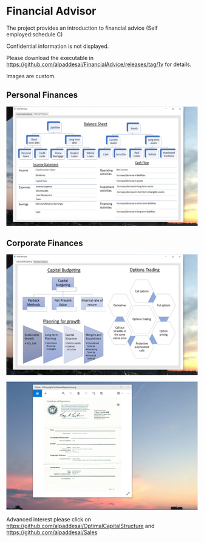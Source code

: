# Financial Advisor

The project provides an introduction to financial advice (Self employed:schedule C) 

Confidential information is not displayed.

Please download the executable in https://github.com/alpaddesai/FinancialAdvice/releases/tag/1v for details.

Images are custom.


## Personal Finances
![image](PersonalFinances.png)

## Corporate Finances
![image](CorporateBudgeting.png)

![image](USCopyrightCertificate.png)

Advanced interest please click on https://github.com/alpaddesai/OptimalCapitalStructure and  https://github.com/alpaddesai/Sales

